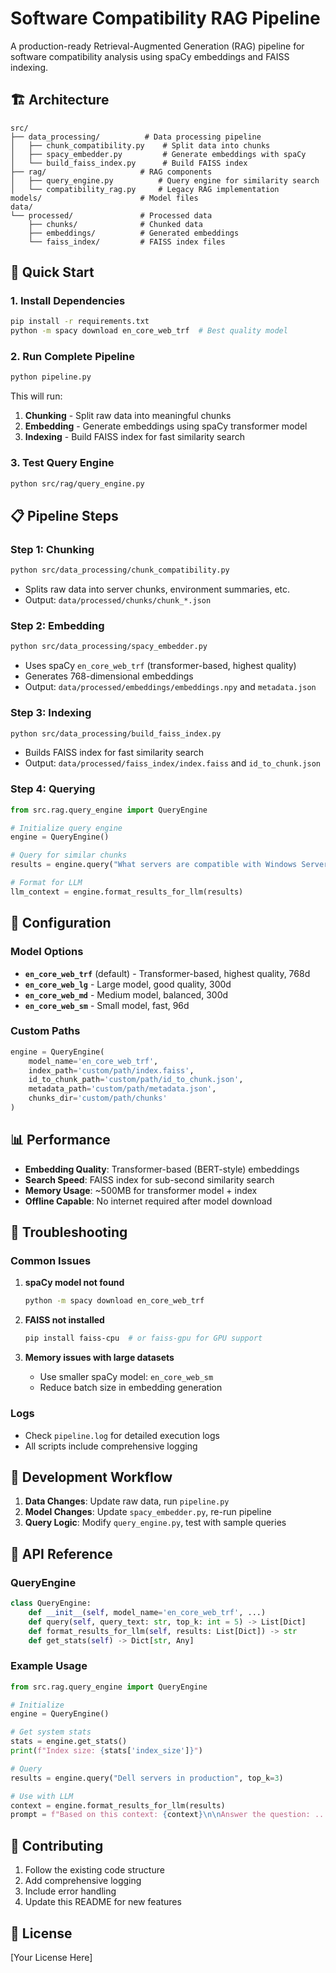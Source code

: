 # Software Compatibility RAG Pipeline

A production-ready Retrieval-Augmented Generation (RAG) pipeline for software compatibility analysis using spaCy embeddings and FAISS indexing.

## 🏗️ Architecture

```
src/
├── data_processing/          # Data processing pipeline
│   ├── chunk_compatibility.py    # Split data into chunks
│   ├── spacy_embedder.py         # Generate embeddings with spaCy
│   └── build_faiss_index.py      # Build FAISS index
├── rag/                     # RAG components
│   ├── query_engine.py          # Query engine for similarity search
│   └── compatibility_rag.py     # Legacy RAG implementation
models/                      # Model files
data/
└── processed/               # Processed data
    ├── chunks/              # Chunked data
    ├── embeddings/          # Generated embeddings
    └── faiss_index/         # FAISS index files
```

## 🚀 Quick Start

### 1. Install Dependencies
```bash
pip install -r requirements.txt
python -m spacy download en_core_web_trf  # Best quality model
```

### 2. Run Complete Pipeline
```bash
python pipeline.py
```

This will run:
1. **Chunking** - Split raw data into meaningful chunks
2. **Embedding** - Generate embeddings using spaCy transformer model
3. **Indexing** - Build FAISS index for fast similarity search

### 3. Test Query Engine
```bash
python src/rag/query_engine.py
```

## 📋 Pipeline Steps

### Step 1: Chunking
```bash
python src/data_processing/chunk_compatibility.py
```
- Splits raw data into server chunks, environment summaries, etc.
- Output: `data/processed/chunks/chunk_*.json`

### Step 2: Embedding
```bash
python src/data_processing/spacy_embedder.py
```
- Uses spaCy `en_core_web_trf` (transformer-based, highest quality)
- Generates 768-dimensional embeddings
- Output: `data/processed/embeddings/embeddings.npy` and `metadata.json`

### Step 3: Indexing
```bash
python src/data_processing/build_faiss_index.py
```
- Builds FAISS index for fast similarity search
- Output: `data/processed/faiss_index/index.faiss` and `id_to_chunk.json`

### Step 4: Querying
```python
from src.rag.query_engine import QueryEngine

# Initialize query engine
engine = QueryEngine()

# Query for similar chunks
results = engine.query("What servers are compatible with Windows Server 2019?", top_k=5)

# Format for LLM
llm_context = engine.format_results_for_llm(results)
```

## 🔧 Configuration

### Model Options
- **`en_core_web_trf`** (default) - Transformer-based, highest quality, 768d
- **`en_core_web_lg`** - Large model, good quality, 300d
- **`en_core_web_md`** - Medium model, balanced, 300d
- **`en_core_web_sm`** - Small model, fast, 96d

### Custom Paths
```python
engine = QueryEngine(
    model_name='en_core_web_trf',
    index_path='custom/path/index.faiss',
    id_to_chunk_path='custom/path/id_to_chunk.json',
    metadata_path='custom/path/metadata.json',
    chunks_dir='custom/path/chunks'
)
```

## 📊 Performance

- **Embedding Quality**: Transformer-based (BERT-style) embeddings
- **Search Speed**: FAISS index for sub-second similarity search
- **Memory Usage**: ~500MB for transformer model + index
- **Offline Capable**: No internet required after model download

## 🐛 Troubleshooting

### Common Issues

1. **spaCy model not found**
   ```bash
   python -m spacy download en_core_web_trf
   ```

2. **FAISS not installed**
   ```bash
   pip install faiss-cpu  # or faiss-gpu for GPU support
   ```

3. **Memory issues with large datasets**
   - Use smaller spaCy model: `en_core_web_sm`
   - Reduce batch size in embedding generation

### Logs
- Check `pipeline.log` for detailed execution logs
- All scripts include comprehensive logging

## 🔄 Development Workflow

1. **Data Changes**: Update raw data, run `pipeline.py`
2. **Model Changes**: Update `spacy_embedder.py`, re-run pipeline
3. **Query Logic**: Modify `query_engine.py`, test with sample queries

## 📝 API Reference

### QueryEngine

```python
class QueryEngine:
    def __init__(self, model_name='en_core_web_trf', ...)
    def query(self, query_text: str, top_k: int = 5) -> List[Dict]
    def format_results_for_llm(self, results: List[Dict]) -> str
    def get_stats(self) -> Dict[str, Any]
```

### Example Usage

```python
from src.rag.query_engine import QueryEngine

# Initialize
engine = QueryEngine()

# Get system stats
stats = engine.get_stats()
print(f"Index size: {stats['index_size']}")

# Query
results = engine.query("Dell servers in production", top_k=3)

# Use with LLM
context = engine.format_results_for_llm(results)
prompt = f"Based on this context: {context}\n\nAnswer the question: ..."
```

## 🤝 Contributing

1. Follow the existing code structure
2. Add comprehensive logging
3. Include error handling
4. Update this README for new features

## 📄 License

[Your License Here]
